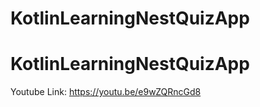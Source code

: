 ﻿# KotlinLearningNestQuizApp
# KotlinLearningNestQuizApp

Youtube Link: https://youtu.be/e9wZQRncGd8
